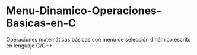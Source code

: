 # Menu-Dinamico-Operaciones-Basicas-en-C
Operaciones matemáticas básicas con menú de selección dinámico escrito en lenguaje C/C++
